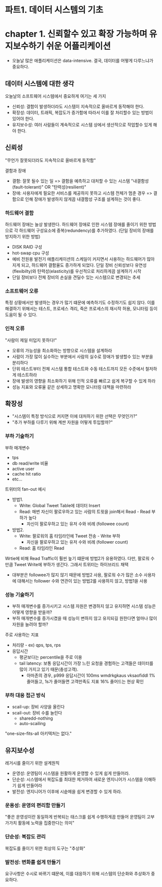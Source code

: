 # 파트1. 데이터 시스템의 기초

# chapter 1. 신뢰할수 있고 확장 가능하며 유지보수하기 쉬운 어플리케이션
- 오늘날 많은 애플리케이션은 data-intensive. 결국, 데이터를 어떻게 다루느냐가 중요하다.

## 데이터 시스템에 대한 생각
오늘날의 소프트웨어 시스템에서 중요하게 여기는 세 가지
- 신뢰성: 결함이 발생하더라도 시스템이 지속적으로 올바르게 동작해야 한다.
- 확장성: 데이터, 트래픽, 복잡도가 증가함에 따라서 이를 잘 처리할수 있는 방법이 있어야 한다.
- 유지보수성: 여러 사람들이 계속적으로 시스템 상에서 생산적으로 작업할수 있게 해야 한다.


## 신뢰성
"무언가 잘못되더라도 지속적으로 올바르게 동작함"

결함과 장애
- 결함: 잘못 될수 있는 일 => 결함을 예측하고 대처할 수 있는 시스템 "내결함성(fault-tolerant)" OR "탄력성(resilient)"
- 장애: 사용자에게 필요한 서비스를 제공하지 못하고 시스템 전체가 멈춘 경우 => 결함으로 인해 장애가 발생하지 않게끔 내결함성 구조를 설계하는 것이 좋다.

### 하드웨어 결함
하드웨어 장애는 늘상 발생한다. 하드웨어 장애로 인한 시스템 장애를 줄이기 위한 방법으로 각 하드웨어 구성요소에 중복(redundency)를 추가하였다. (단일 장비의 장애를 방지하기 위한 방법)
- DISK RAID 구성
- hot-swap cpu 구성
- 예비 전원용 발전기
  애플리케이션의 스케일이 커지면서 사용하는 하드웨어가 많아지게 되고, 하드웨어 결함율도 증가하게 되었다. 단일 장비 신뢰성보다 유연성(flexibilty)와 탄력성(elasticity)를 우선적으로 처리하게끔 설계하기 시작
- 단일 장비보다 전체 장비의 손실을 견딜수 있는 시스템으로 변경되는 추세

### 소프트웨어 오류
특정 상황에서만 발생하는 경우가 많기 떄문에 예측하기도 수정하기도 쉽지 않다. 이를 해결하기 위해서는 테스트, 프로세스 격리, 죽은 프로세스의 재시작 허용, 모니터링 등이 도움이 될 수 있다.

### 인적 오류
"사람이 제일 미덥지 못하다!"
- 오류의 가능성을 최소화하는 방향으로 시스템을 설계하라
- 사람이 가장 많이 실수하는 부분에서 사람의 실수로 장애가 발생할수 있는 부분을 분리하다
- 단위 테스트부터 전체 시스템 통합 테스트와 수동 테스트까지 모든 수준에서 철저하게 테스트하라
- 장애 발생의 영향을 최소화하기 위해 인적 오류를 빠르고 쉽게 복구할 수 있게 하라
- 성능 지표와 오류율 같은 상세하고 명확한 모니터링 대책을 마련하라


## 확장성
- "시스템이 특정 방식으로 커지면 이에 대처하기 위한 선택은 무엇인가?"
- "추가 부하를 다루기 위해 계싼 자원을 어떻게 투입할까?"
### 부하 기술하기
부하 매개변수
- tps
- db read/write 비율
- active user
- cache hit ratio
- etc...

트위터의 fan-out 예시
- 방법1.
    - Write: Global Tweet Table에 데이터 Insert
    - Read: 매번 자신이 팔로우하고 있는 사람의 트윗을 join해서 Read - Read 부하가 높다
        - 자신이 팔로우하고 있는 유저 수와 비례 (followee count)
- 방법2.
    - Write: 팔로워의 홈 타임라인에 Tweet 전송 - Write 부하
        - 자신을 팔로우하고 있는 유저 수와 비례 (follower count)
    - Read: 홈 타임라인 Read

Wrtie에 비해 Read Traffic이 훨씬 높기 떄문에 방법2가 유용하였다. 다만, 팔로워 수 만큼 Tweet Write에 부하가 생긴다. 그래서 트위터는 하이브리드 채택
- 대부분은 followee가 많지 않기 때문에 방법2 사용, 팔로워 수가 많은 소수 사용자에 대해서는 follower 수와 연관이 있는 방법2를 사용하지 않고, 방법1을 사용
### 성능 기술하기
- 부하 매개변수를 증가시키고 시스템 자원은 변경하지 않고 유지하면 시스템 성능은 어떻게 영향을 받을까?
- 부하 매개변수를 증가시켰을 때 성능이 변하지 않고 유지되길 원한다면 얼마나 많이 자원을 늘려야 할까?

주로 사용하는 지표
- 처리량 - ex) qps, tps, rps
- 응답시간
    - 평균보다는 percentile을 주로 이용
    - tail latency: 보통 응답시간이 가장 느린 요청을 경험하는 고객들은 데이터를 많이 가지고 있기 때문(충성고객).
        - 아마존의 경우, p999 응답시간이 100ms wmdrkgkaus vksaofiddl 1% 줄어들고, 1s가 줄어들면 고객만족도 지표 16% 줄어드는 현상 확인
### 부하 대응 접근 방식
- scail-up: 장비 사양을 올린다
- scail-out: 장비 수를 늘린다
    - sharedd-nothing
    - auto-scailing

"one-size-fits-all 아키텍처는 없다."

## 유지보수성
레거시를 줄이기 위한 설계원칙
- 운영성: 운영팀이 시스템을 원활하게 운영할 수 있게 쉽게 만들어라.
- 단순성: 시스템에서 복잡도를 최대한 제거하여 새로운 엔지니어가 시스템을 이해하기 쉽게 만들어라
- 발전성: 엔지니어가 이후에 시슽메을 쉽게 변경할 수 있게 하라.

### 운용성: 운영의 편리함 만들기
"좋은 운영성이란 동일하게 반복되는 태스크를 쉽게 수행하게끔 만들어 운영팀이 고부가가치 활동에 노력을 집중한다는 의미"

### 단순성: 복잡도 관리
복잡도를 줄이기 위한 최상의 도구는 "추상화"

### 발전성: 변화를 쉽게 만들기
요구사항은 수시로 바뀌기 떄문에, 이를 대응하기 위해 시스템의 단순화와 추상화가 중요하다. 